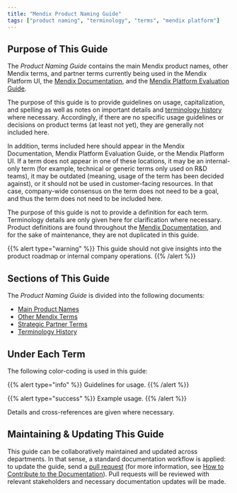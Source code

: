 ```yaml
---
title: "Mendix Product Naming Guide"
tags: ["product naming", "terminology", "terms", "mendix platform"]
---
```


## Purpose of This Guide

The *Product Naming Guide* contains the main Mendix product names, other Mendix terms, and partner terms currently being used in the Mendix Platform UI, the [Mendix Documentation](https://docs.mendix.com/), and the [Mendix Platform Evaluation Guide](https://www.mendix.com/evaluation-guide/). 

The purpose of this guide is to provide guidelines on usage, capitalization, and spelling as well as notes on important details and [terminology history](terminology-history) where necessary. Accordingly, if there are no specific usage guidelines or decisions on product terms (at least not yet), they are generally not included here.

In addition, terms included here should appear in the Mendix Documentation, Mendix Platform Evaluation Guide, or the Mendix Platform UI. If a term does not appear in one of these locations, it may be an internal-only term (for example, technical or generic terms only used on R&D teams), it may be outdated (meaning, usage of the term has been decided against), or it should not be used in customer-facing resources. In that case, company-wide consensus on the term does not need to be a goal, and thus the term does not need to be included here.

The purpose of this guide is not to provide a definition for each term. Terminology details are only given here for clarification where necessary. Product definitions are found throughout the [Mendix Documentation](https://docs.mendix.com/), and for the sake of maintenance, they are not duplicated in this guide.

{{% alert type="warning" %}}
This guide should not give insights into the product roadmap or internal company operations.
{{% /alert %}}

## Sections of This Guide

The *Product Naming Guide* is divided into the following documents:

* [Main Product Names](main-product-names)
* [Other Mendix Terms](other-terms)
* [Strategic Partner Terms](strategic-partner-terms)
* [Terminology History](terminology-history)

## Under Each Term

The following color-coding is used in this guide:

{{% alert type="info" %}}
Guidelines for usage.
{{% /alert %}}

{{% alert type="success" %}}
Example usage.
{{% /alert %}}

Details and cross-references are given where necessary.

## Maintaining & Updating This Guide

This guide can be collaboratively maintained and updated across departments. In that sense, a standard documentation workflow is applied: to update the guide, send a [pull request](https://github.com/mendix/docs/tree/development/content/product-naming) (for more information, see [How to Contribute to the Documentation](/developerportal/community-tools/contribute-to-the-mendix-documentation)). Pull requests will be reviewed with relevant stakeholders and necessary documentation updates will be made.
